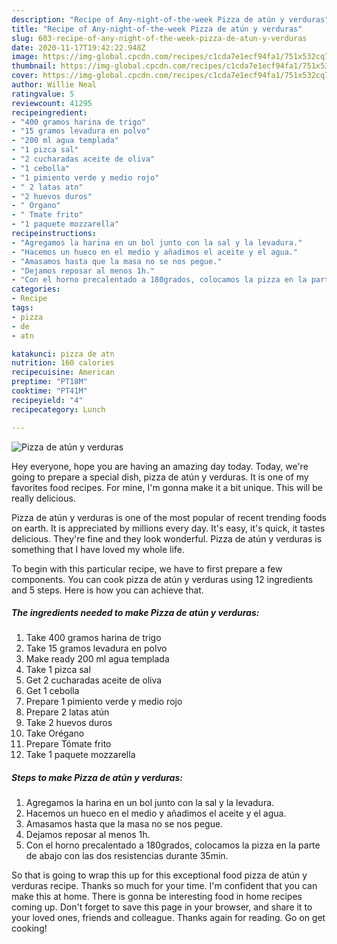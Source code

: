 ```yaml
---
description: "Recipe of Any-night-of-the-week Pizza de atún y verduras"
title: "Recipe of Any-night-of-the-week Pizza de atún y verduras"
slug: 603-recipe-of-any-night-of-the-week-pizza-de-atun-y-verduras
date: 2020-11-17T19:42:22.948Z
image: https://img-global.cpcdn.com/recipes/c1cda7e1ecf94fa1/751x532cq70/pizza-de-atun-y-verduras-foto-principal.jpg
thumbnail: https://img-global.cpcdn.com/recipes/c1cda7e1ecf94fa1/751x532cq70/pizza-de-atun-y-verduras-foto-principal.jpg
cover: https://img-global.cpcdn.com/recipes/c1cda7e1ecf94fa1/751x532cq70/pizza-de-atun-y-verduras-foto-principal.jpg
author: Willie Neal
ratingvalue: 5
reviewcount: 41295
recipeingredient:
- "400 gramos harina de trigo"
- "15 gramos levadura en polvo"
- "200 ml agua templada"
- "1 pizca sal"
- "2 cucharadas aceite de oliva"
- "1 cebolla"
- "1 pimiento verde y medio rojo"
- " 2 latas atn"
- "2 huevos duros"
- " Organo"
- " Tmate frito"
- "1 paquete mozzarella"
recipeinstructions:
- "Agregamos la harina en un bol junto con la sal y la levadura."
- "Hacemos un hueco en el medio y añadimos el aceite y el agua."
- "Amasamos hasta que la masa no se nos pegue."
- "Dejamos reposar al menos 1h."
- "Con el horno precalentado a 180grados, colocamos la pizza en la parte de abajo con las dos resistencias durante 35min."
categories:
- Recipe
tags:
- pizza
- de
- atn

katakunci: pizza de atn 
nutrition: 160 calories
recipecuisine: American
preptime: "PT18M"
cooktime: "PT41M"
recipeyield: "4"
recipecategory: Lunch

---
```



![Pizza de atún y verduras](https://img-global.cpcdn.com/recipes/c1cda7e1ecf94fa1/751x532cq70/pizza-de-atun-y-verduras-foto-principal.jpg)

Hey everyone, hope you are having an amazing day today. Today, we're going to prepare a special dish, pizza de atún y verduras. It is one of my favorites food recipes. For mine, I'm gonna make it a bit unique. This will be really delicious.

Pizza de atún y verduras is one of the most popular of recent trending foods on earth. It is appreciated by millions every day. It's easy, it's quick, it tastes delicious. They're fine and they look wonderful. Pizza de atún y verduras is something that I have loved my whole life.




To begin with this particular recipe, we have to first prepare a few components. You can cook pizza de atún y verduras using 12 ingredients and 5 steps. Here is how you can achieve that.

<!--inarticleads1-->

##### The ingredients needed to make Pizza de atún y verduras:

1. Take 400 gramos harina de trigo
1. Take 15 gramos levadura en polvo
1. Make ready 200 ml agua templada
1. Take 1 pizca sal
1. Get 2 cucharadas aceite de oliva
1. Get 1 cebolla
1. Prepare 1 pimiento verde y medio rojo
1. Prepare  2 latas atún
1. Take 2 huevos duros
1. Take  Orégano
1. Prepare  Tómate frito
1. Take 1 paquete mozzarella




<!--inarticleads2-->

##### Steps to make Pizza de atún y verduras:

1. Agregamos la harina en un bol junto con la sal y la levadura.
1. Hacemos un hueco en el medio y añadimos el aceite y el agua.
1. Amasamos hasta que la masa no se nos pegue.
1. Dejamos reposar al menos 1h.
1. Con el horno precalentado a 180grados, colocamos la pizza en la parte de abajo con las dos resistencias durante 35min.




So that is going to wrap this up for this exceptional food pizza de atún y verduras recipe. Thanks so much for your time. I'm confident that you can make this at home. There is gonna be interesting food in home recipes coming up. Don't forget to save this page in your browser, and share it to your loved ones, friends and colleague. Thanks again for reading. Go on get cooking!
